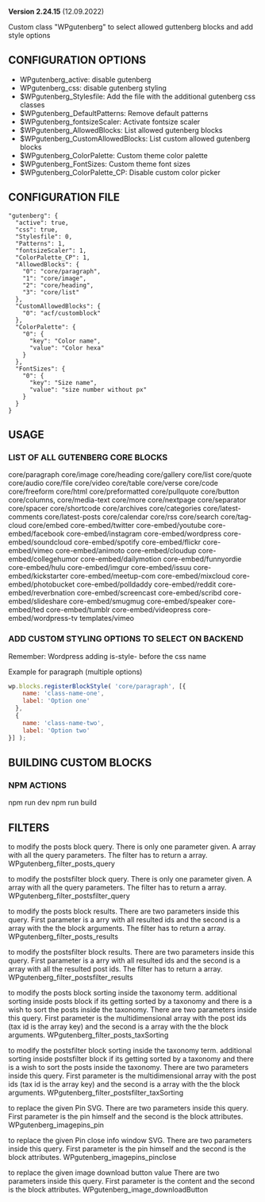 **Version 2.24.15** (12.09.2022)

Custom class "WPgutenberg" to select allowed guttenberg blocks and add style options

## CONFIGURATION OPTIONS
* WPgutenberg_active: disable gutenberg
* WPgutenberg_css: disable gutenberg styling
* $WPgutenberg_Stylesfile: Add the file with the additional gutenberg css classes
* $WPgutenberg_DefaultPatterns: Remove default patterns
* $WPgutenberg_fontsizeScaler: Activate fontsize scaler
* $WPgutenberg_AllowedBlocks: List allowed gutenberg blocks
* $WPgutenberg_CustomAllowedBlocks: List custom allowed gutenberg blocks
* $WPgutenberg_ColorPalette: Custom theme color palette
* $WPgutenberg_FontSizes: Custom theme font sizes
* $WPgutenberg_ColorPalette_CP: Disable custom color picker

## CONFIGURATION FILE
```
"gutenberg": {
  "active": true,
  "css": true,
  "Stylesfile": 0,
  "Patterns": 1,
  "fontsizeScaler": 1,
  "ColorPalette_CP": 1,
  "AllowedBlocks": {
    "0": "core/paragraph",
    "1": "core/image",
    "2": "core/heading",
    "3": "core/list"
  },
  "CustomAllowedBlocks": {
    "0": "acf/customblock"
  },
  "ColorPalette": {
    "0": {
      "key": "Color name",
      "value": "Color hexa"
    }
  },
  "FontSizes": {
    "0": {
      "key": "Size name",
      "value": "size number without px"
    }
  }
}
```


## USAGE

### LIST OF ALL GUTENBERG CORE BLOCKS
core/paragraph
core/image
core/heading
core/gallery
core/list
core/quote
core/audio
core/file
core/video
core/table
core/verse
core/code
core/freeform
core/html
core/preformatted
core/pullquote
core/button
core/columns,
core/media-text
core/more
core/nextpage
core/separator
core/spacer
core/shortcode
core/archives
core/categories
core/latest-comments
core/latest-posts
core/calendar
core/rss
core/search
core/tag-cloud
core/embed
core-embed/twitter
core-embed/youtube
core-embed/facebook
core-embed/instagram
core-embed/wordpress
core-embed/soundcloud
core-embed/spotify
core-embed/flickr
core-embed/vimeo
core-embed/animoto
core-embed/cloudup
core-embed/collegehumor
core-embed/dailymotion
core-embed/funnyordie
core-embed/hulu
core-embed/imgur
core-embed/issuu
core-embed/kickstarter
core-embed/meetup-com
core-embed/mixcloud
core-embed/photobucket
core-embed/polldaddy
core-embed/reddit
core-embed/reverbnation
core-embed/screencast
core-embed/scribd
core-embed/slideshare
core-embed/smugmug
core-embed/speaker
core-embed/ted
core-embed/tumblr
core-embed/videopress
core-embed/wordpress-tv
templates/vimeo

### ADD CUSTOM STYLING OPTIONS TO SELECT ON BACKEND
Remember: Wordpress adding is-style- before the css name

Example for paragraph (multiple options)
```js
wp.blocks.registerBlockStyle( 'core/paragraph', [{
    name: 'class-name-one',
    label: 'Option one'
  },
  {
    name: 'class-name-two',
    label: 'Option two'
}] );
```


## BUILDING CUSTOM BLOCKS

### NPM ACTIONS
npm run dev
npm run build


## FILTERS
to modify the posts block query.
There is only one parameter given. A array with all the query parameters.
The filter has to return a array.
WPgutenberg_filter_posts_query

to modify the postsfilter block query.
There is only one parameter given. A array with all the query parameters.
The filter has to return a array.
WPgutenberg_filter_postsfilter_query

to modify the posts block results.
There are two parameters inside this query. First parameter is a arry with all resulted ids and the second is a array with the the block arguments.
The filter has to return a array.
WPgutenberg_filter_posts_results

to modify the postsfilter block results.
There are two parameters inside this query. First parameter is a arry with all resulted ids and the second is a array with all the resulted post ids.
The filter has to return a array.
WPgutenberg_filter_postsfilter_results

to modify the posts block sorting inside the taxonomy term.
additional sorting inside posts block if its getting sorted by a taxonomy and there is a wish to sort the posts inside the taxonomy.
There are two parameters inside this query. First parameter is the multidimensional array with the post ids (tax id is the array key) and the second is a array with the the block arguments.
WPgutenberg_filter_posts_taxSorting

to modify the postsfilter block sorting inside the taxonomy term.
additional sorting inside postsfilter block if its getting sorted by a taxonomy and there is a wish to sort the posts inside the taxonomy.
There are two parameters inside this query. First parameter is the multidimensional array with the post ids (tax id is the array key) and the second is a array with the the block arguments.
WPgutenberg_filter_postsfilter_taxSorting

to replace the given Pin SVG.
There are two parameters inside this query. First parameter is the pin himself and the second is the block attributes.
WPgutenberg_imagepins_pin

to replace the given Pin close info window SVG.
There are two parameters inside this query. First parameter is the pin himself and the second is the block attributes.
WPgutenberg_imagepins_pinclose

to replace the given image download button value
There are two parameters inside this query. First parameter is the content  and the second is the block attributes.
WPgutenberg_image_downloadButton

